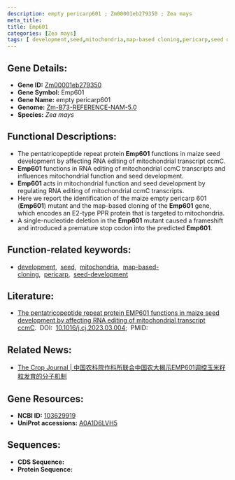 ```yaml
---
description: empty pericarp601 ; Zm00001eb279350 ; Zea mays
meta_title:
title: Emp601
categories: [Zea mays]
tags: [ development,seed,mitochondria,map-based cloning,pericarp,seed development ]
---
```


## Gene Details:
- **Gene ID:**	[Zm00001eb279350](https://www.maizegdb.org/gene_center/gene/Zm00001eb279350)
- **Gene Symbol:** Emp601
- **Gene Name:** empty pericarp601
- **Genome:** [Zm-B73-REFERENCE-NAM-5.0](https://www.maizegdb.org/genome/assembly/Zm-B73-REFERENCE-NAM-5.0)
- **Species:** *Zea mays*

## Functional Descriptions:
   - The pentatricopeptide repeat protein **Emp601** functions in maize seed development by affecting RNA editing of mitochondrial transcript ccmC.
   - **Emp601** functions in RNA editing of mitochondrial ccmC transcripts and influences mitochondrial function and seed development.
   - **Emp601** acts in mitochondrial function and seed development by regulating RNA editing of mitochondrial ccmC transcripts.
   - Here we report the identification of the maize empty pericarp 601 (**Emp601**) mutant and the map-based cloning of the **Emp601** gene, which encodes an E2-type PPR protein that is targeted to mitochondria.
   - A single-nucleotide deletion in the **Emp601** mutant caused a frameshift and introduced a premature stop codon into the predicted **Emp601**.

## Function-related keywords:
- [development](/tags/development/),&nbsp;&nbsp;[seed](/tags/seed/),&nbsp;&nbsp;[mitochondria](/tags/mitochondria/),&nbsp;&nbsp;[map-based-cloning](/tags/map-based-cloning/),&nbsp;&nbsp;[pericarp](/tags/pericarp/),&nbsp;&nbsp;[seed-development](/tags/seed-development/)

## Literature:
   - [The pentatricopeptide repeat protein EMP601 functions in maize seed development by affecting RNA editing of mitochondrial transcript ccmC]( https://www.sciencedirect.com/science/article/pii/S2214514123000351?via%3Dihub).&nbsp;&nbsp;DOI:&nbsp;&nbsp;[10.1016/j.cj.2023.03.004](https://www.sciencedirect.com/science/article/pii/S2214514123000351?via%3Dihub);&nbsp;&nbsp;PMID:&nbsp;&nbsp;[](https://pubmed.ncbi.nlm.nih.gov//)

## Related News:
   - [The Crop Journal | 中国农科院作科所联合中国农大揭示EMP601调控玉米籽粒发育的分子机制](https://mp.weixin.qq.com/s/fM71-7qRssXAfPUMRQH4xA)

## Gene Resources:
- **NCBI ID:** [103629919](https://www.ncbi.nlm.nih.gov/gene/?term=103629919)
- **UniProt accessions:** [A0A1D6LVH5](https://www.uniprot.org/uniprotkb/A0A1D6LVH5/entry)



## Sequences:
- **CDS Sequence:**
- **Protein Sequence:**
